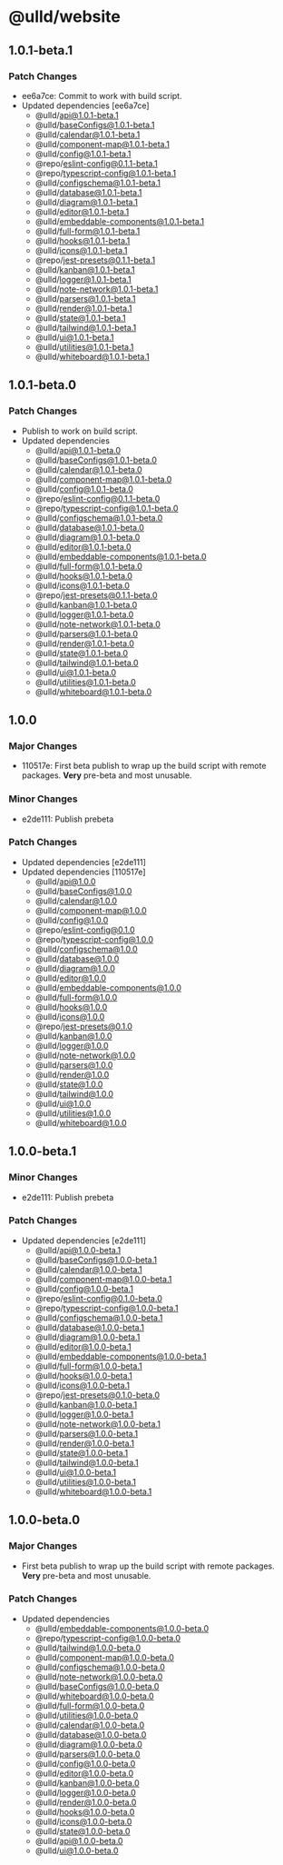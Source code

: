 # @ulld/website

## 1.0.1-beta.1

### Patch Changes

- ee6a7ce: Commit to work with build script.
- Updated dependencies [ee6a7ce]
  - @ulld/api@1.0.1-beta.1
  - @ulld/baseConfigs@1.0.1-beta.1
  - @ulld/calendar@1.0.1-beta.1
  - @ulld/component-map@1.0.1-beta.1
  - @ulld/config@1.0.1-beta.1
  - @repo/eslint-config@0.1.1-beta.1
  - @repo/typescript-config@1.0.1-beta.1
  - @ulld/configschema@1.0.1-beta.1
  - @ulld/database@1.0.1-beta.1
  - @ulld/diagram@1.0.1-beta.1
  - @ulld/editor@1.0.1-beta.1
  - @ulld/embeddable-components@1.0.1-beta.1
  - @ulld/full-form@1.0.1-beta.1
  - @ulld/hooks@1.0.1-beta.1
  - @ulld/icons@1.0.1-beta.1
  - @repo/jest-presets@0.1.1-beta.1
  - @ulld/kanban@1.0.1-beta.1
  - @ulld/logger@1.0.1-beta.1
  - @ulld/note-network@1.0.1-beta.1
  - @ulld/parsers@1.0.1-beta.1
  - @ulld/render@1.0.1-beta.1
  - @ulld/state@1.0.1-beta.1
  - @ulld/tailwind@1.0.1-beta.1
  - @ulld/ui@1.0.1-beta.1
  - @ulld/utilities@1.0.1-beta.1
  - @ulld/whiteboard@1.0.1-beta.1

## 1.0.1-beta.0

### Patch Changes

- Publish to work on build script.
- Updated dependencies
  - @ulld/api@1.0.1-beta.0
  - @ulld/baseConfigs@1.0.1-beta.0
  - @ulld/calendar@1.0.1-beta.0
  - @ulld/component-map@1.0.1-beta.0
  - @ulld/config@1.0.1-beta.0
  - @repo/eslint-config@0.1.1-beta.0
  - @repo/typescript-config@1.0.1-beta.0
  - @ulld/configschema@1.0.1-beta.0
  - @ulld/database@1.0.1-beta.0
  - @ulld/diagram@1.0.1-beta.0
  - @ulld/editor@1.0.1-beta.0
  - @ulld/embeddable-components@1.0.1-beta.0
  - @ulld/full-form@1.0.1-beta.0
  - @ulld/hooks@1.0.1-beta.0
  - @ulld/icons@1.0.1-beta.0
  - @repo/jest-presets@0.1.1-beta.0
  - @ulld/kanban@1.0.1-beta.0
  - @ulld/logger@1.0.1-beta.0
  - @ulld/note-network@1.0.1-beta.0
  - @ulld/parsers@1.0.1-beta.0
  - @ulld/render@1.0.1-beta.0
  - @ulld/state@1.0.1-beta.0
  - @ulld/tailwind@1.0.1-beta.0
  - @ulld/ui@1.0.1-beta.0
  - @ulld/utilities@1.0.1-beta.0
  - @ulld/whiteboard@1.0.1-beta.0

## 1.0.0

### Major Changes

- 110517e: First beta publish to wrap up the build script with remote packages. **Very** pre-beta and most unusable.

### Minor Changes

- e2de111: Publish prebeta

### Patch Changes

- Updated dependencies [e2de111]
- Updated dependencies [110517e]
  - @ulld/api@1.0.0
  - @ulld/baseConfigs@1.0.0
  - @ulld/calendar@1.0.0
  - @ulld/component-map@1.0.0
  - @ulld/config@1.0.0
  - @repo/eslint-config@0.1.0
  - @repo/typescript-config@1.0.0
  - @ulld/configschema@1.0.0
  - @ulld/database@1.0.0
  - @ulld/diagram@1.0.0
  - @ulld/editor@1.0.0
  - @ulld/embeddable-components@1.0.0
  - @ulld/full-form@1.0.0
  - @ulld/hooks@1.0.0
  - @ulld/icons@1.0.0
  - @repo/jest-presets@0.1.0
  - @ulld/kanban@1.0.0
  - @ulld/logger@1.0.0
  - @ulld/note-network@1.0.0
  - @ulld/parsers@1.0.0
  - @ulld/render@1.0.0
  - @ulld/state@1.0.0
  - @ulld/tailwind@1.0.0
  - @ulld/ui@1.0.0
  - @ulld/utilities@1.0.0
  - @ulld/whiteboard@1.0.0

## 1.0.0-beta.1

### Minor Changes

- e2de111: Publish prebeta

### Patch Changes

- Updated dependencies [e2de111]
  - @ulld/api@1.0.0-beta.1
  - @ulld/baseConfigs@1.0.0-beta.1
  - @ulld/calendar@1.0.0-beta.1
  - @ulld/component-map@1.0.0-beta.1
  - @ulld/config@1.0.0-beta.1
  - @repo/eslint-config@0.1.0-beta.0
  - @repo/typescript-config@1.0.0-beta.1
  - @ulld/configschema@1.0.0-beta.1
  - @ulld/database@1.0.0-beta.1
  - @ulld/diagram@1.0.0-beta.1
  - @ulld/editor@1.0.0-beta.1
  - @ulld/embeddable-components@1.0.0-beta.1
  - @ulld/full-form@1.0.0-beta.1
  - @ulld/hooks@1.0.0-beta.1
  - @ulld/icons@1.0.0-beta.1
  - @repo/jest-presets@0.1.0-beta.0
  - @ulld/kanban@1.0.0-beta.1
  - @ulld/logger@1.0.0-beta.1
  - @ulld/note-network@1.0.0-beta.1
  - @ulld/parsers@1.0.0-beta.1
  - @ulld/render@1.0.0-beta.1
  - @ulld/state@1.0.0-beta.1
  - @ulld/tailwind@1.0.0-beta.1
  - @ulld/ui@1.0.0-beta.1
  - @ulld/utilities@1.0.0-beta.1
  - @ulld/whiteboard@1.0.0-beta.1

## 1.0.0-beta.0

### Major Changes

- First beta publish to wrap up the build script with remote packages. **Very** pre-beta and most unusable.

### Patch Changes

- Updated dependencies
  - @ulld/embeddable-components@1.0.0-beta.0
  - @repo/typescript-config@1.0.0-beta.0
  - @ulld/tailwind@1.0.0-beta.0
  - @ulld/component-map@1.0.0-beta.0
  - @ulld/configschema@1.0.0-beta.0
  - @ulld/note-network@1.0.0-beta.0
  - @ulld/baseConfigs@1.0.0-beta.0
  - @ulld/whiteboard@1.0.0-beta.0
  - @ulld/full-form@1.0.0-beta.0
  - @ulld/utilities@1.0.0-beta.0
  - @ulld/calendar@1.0.0-beta.0
  - @ulld/database@1.0.0-beta.0
  - @ulld/diagram@1.0.0-beta.0
  - @ulld/parsers@1.0.0-beta.0
  - @ulld/config@1.0.0-beta.0
  - @ulld/editor@1.0.0-beta.0
  - @ulld/kanban@1.0.0-beta.0
  - @ulld/logger@1.0.0-beta.0
  - @ulld/render@1.0.0-beta.0
  - @ulld/hooks@1.0.0-beta.0
  - @ulld/icons@1.0.0-beta.0
  - @ulld/state@1.0.0-beta.0
  - @ulld/api@1.0.0-beta.0
  - @ulld/ui@1.0.0-beta.0
